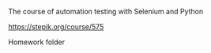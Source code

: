The course of automation testing with Selenium and Python

https://stepik.org/course/575

Homework folder


